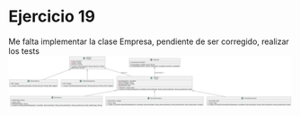 # Ejercicio 19
Me falta implementar la clase Empresa, pendiente de ser corregido, realizar los tests
![Diagrama UML](./diagrama_uml.png)
